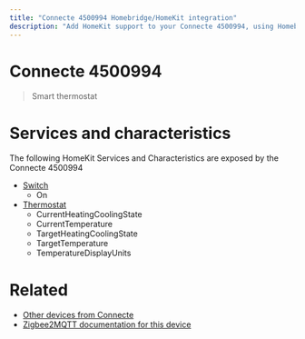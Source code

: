 ```yaml
---
title: "Connecte 4500994 Homebridge/HomeKit integration"
description: "Add HomeKit support to your Connecte 4500994, using Homebridge, Zigbee2MQTT and homebridge-z2m."
---
```

<!---
This file has been GENERATED using src/docgen/docgen.ts
DO NOT EDIT THIS FILE MANUALLY!
-->
# Connecte 4500994
> Smart thermostat


# Services and characteristics
The following HomeKit Services and Characteristics are exposed by
the Connecte 4500994

* [Switch](../../switch.md)
  * On
* [Thermostat](../../climate.md)
  * CurrentHeatingCoolingState
  * CurrentTemperature
  * TargetHeatingCoolingState
  * TargetTemperature
  * TemperatureDisplayUnits


# Related
* [Other devices from Connecte](../index.md#connecte)
* [Zigbee2MQTT documentation for this device](https://www.zigbee2mqtt.io/devices/4500994.html)